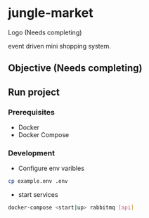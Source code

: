 # jungle-market
 Logo (Needs completing)

event driven mini shopping system.


## Objective (Needs completing)


## Run project
### Prerequisites
- Docker
- Docker Compose

### Development

- Configure env varibles
```bash
cp example.env .env
```
- start services
```bash
docker-compose <start|up> rabbitmq [api]
```
